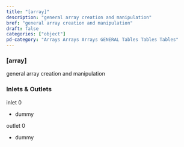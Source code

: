 ```yaml
---
title: "[array]"
description: "general array creation and manipulation"
bref: "general array creation and manipulation"
draft: false
categories: ["object"]
pd-category: "Arrays Arrays Arrays GENERAL Tables Tables Tables"
---
```


### [array]

general array creation and manipulation

### Inlets & Outlets

inlet 0

 - dummy

outlet 0

 - dummy
 
